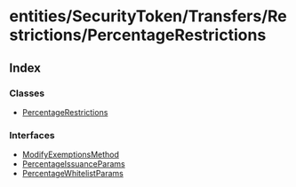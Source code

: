 # entities/SecurityToken/Transfers/Restrictions/PercentageRestrictions

## Index

### Classes

* [PercentageRestrictions](../classes/_entities_securitytoken_transfers_restrictions_percentagerestrictions_.percentagerestrictions.md)

### Interfaces

* [ModifyExemptionsMethod](../interfaces/_entities_securitytoken_transfers_restrictions_percentagerestrictions_.modifyexemptionsmethod.md)
* [PercentageIssuanceParams](../interfaces/_entities_securitytoken_transfers_restrictions_percentagerestrictions_.percentageissuanceparams.md)
* [PercentageWhitelistParams](../interfaces/_entities_securitytoken_transfers_restrictions_percentagerestrictions_.percentagewhitelistparams.md)

